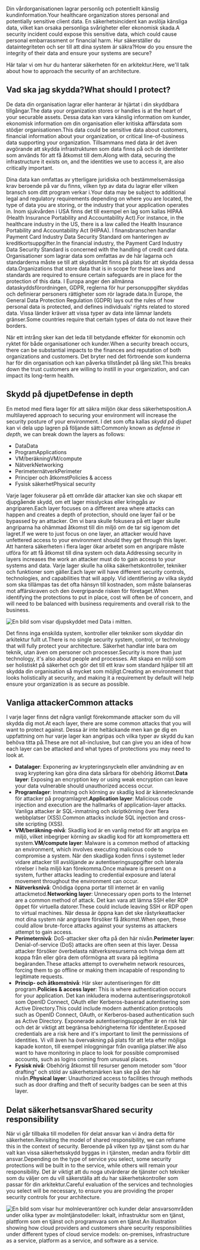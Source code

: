 <span data-ttu-id="d6f87-101">Din vårdorganisationen lagrar personlig och potentiellt känslig kundinformation.</span><span class="sxs-lookup"><span data-stu-id="d6f87-101">Your healthcare organization stores personal and potentially sensitive client data.</span></span> <span data-ttu-id="d6f87-102">En säkerhetsincident kan avslöja känsliga data, vilket kan orsaka personliga svårigheter eller ekonomisk skada.</span><span class="sxs-lookup"><span data-stu-id="d6f87-102">A security incident could expose this sensitive data, which could cause personal embarrassment or financial harm.</span></span> <span data-ttu-id="d6f87-103">Hur säkerställer du dataintegriteten och ser till att dina system är säkra?</span><span class="sxs-lookup"><span data-stu-id="d6f87-103">How do you ensure the integrity of their data and ensure your systems are secure?</span></span> 

<span data-ttu-id="d6f87-104">Här talar vi om hur du hanterar säkerheten för en arkitektur.</span><span class="sxs-lookup"><span data-stu-id="d6f87-104">Here, we'll talk about how to approach the security of an architecture.</span></span>

## <a name="what-should-i-protect"></a><span data-ttu-id="d6f87-105">Vad ska jag skydda?</span><span class="sxs-lookup"><span data-stu-id="d6f87-105">What should I protect?</span></span>

<span data-ttu-id="d6f87-106">De data din organisation lagrar eller hanterar är hjärtat i din skyddbara tillgångar.</span><span class="sxs-lookup"><span data-stu-id="d6f87-106">The data your organization stores or handles is at the heart of your securable assets.</span></span> <span data-ttu-id="d6f87-107">Dessa data kan vara känslig information om kunder, ekonomisk information om din organisation eller kritiska affärsdata som stödjer organisationen.</span><span class="sxs-lookup"><span data-stu-id="d6f87-107">This data could be sensitive data about customers, financial information about your organization, or critical line-of-business data supporting your organization.</span></span> <span data-ttu-id="d6f87-108">Tillsammans med data är det även avgörande att skydda infrastrukturen som data finns på och de identiteter som används för att få åtkomst till dem.</span><span class="sxs-lookup"><span data-stu-id="d6f87-108">Along with data, securing the infrastructure it exists on, and the identities we use to access it, are also critically important.</span></span>

<span data-ttu-id="d6f87-109">Dina data kan omfattas av ytterligare juridiska och bestämmelsemässiga krav beroende på var du finns, vilken typ av data du lagrar eller vilken bransch som ditt program verkar i.</span><span class="sxs-lookup"><span data-stu-id="d6f87-109">Your data may be subject to additional legal and regulatory requirements depending on where you are located, the type of data you are storing, or the industry that your application operates in.</span></span> <span data-ttu-id="d6f87-110">Inom sjukvården i USA finns det till exempel en lag som kallas HIPAA (Health Insurance Portability and Accountability Act).</span><span class="sxs-lookup"><span data-stu-id="d6f87-110">For instance, in the healthcare industry in the US, there is a law called the Health Insurance Portability and Accountability Act (HIPAA).</span></span> <span data-ttu-id="d6f87-111">I finansbranschen handlar Payment Card Industry Data Security Standard om hanteringen av kreditkortsuppgifter.</span><span class="sxs-lookup"><span data-stu-id="d6f87-111">In the financial industry, the Payment Card Industry Data Security Standard is concerned with the handling of credit card data.</span></span> <span data-ttu-id="d6f87-112">Organisationer som lagrar data som omfattas av de här lagarna och standarderna måste se till att skyddsmått finns på plats för att skydda dessa data.</span><span class="sxs-lookup"><span data-stu-id="d6f87-112">Organizations that store data that is in scope for these laws and standards are required to ensure certain safeguards are in place for the protection of this data.</span></span> <span data-ttu-id="d6f87-113">I Europa anger den allmänna dataskyddsförordningen, GDPR, reglerna för hur personuppgifter skyddas och definierar personers rättigheter som rör lagrade data.</span><span class="sxs-lookup"><span data-stu-id="d6f87-113">In Europe, the General Data Protection Regulation (GDPR) lays out the rules of how personal data is protected, and defines individuals' rights related to stored data.</span></span> <span data-ttu-id="d6f87-114">Vissa länder kräver att vissa typer av data inte lämnar landets gränser.</span><span class="sxs-lookup"><span data-stu-id="d6f87-114">Some countries require that certain types of data do not leave their borders.</span></span>

<span data-ttu-id="d6f87-115">När ett intrång sker kan det leda till betydande effekter för ekonomin och ryktet för både organisationer och kunder.</span><span class="sxs-lookup"><span data-stu-id="d6f87-115">When a security breach occurs, there can be substantial impacts to the finances and reputation of both organizations and customers.</span></span> <span data-ttu-id="d6f87-116">Det bryter ned det förtroende som kunderna har för din organisation och kan påverka tillståndet på lång sikt.</span><span class="sxs-lookup"><span data-stu-id="d6f87-116">This breaks down the trust customers are willing to instill in your organization, and can impact its long-term health.</span></span>

## <a name="defense-in-depth"></a><span data-ttu-id="d6f87-117">Skydd på djupet</span><span class="sxs-lookup"><span data-stu-id="d6f87-117">Defense in depth</span></span>

<span data-ttu-id="d6f87-118">En metod med flera lager för att säkra miljön ökar dess säkerhetsposition.</span><span class="sxs-lookup"><span data-stu-id="d6f87-118">A multilayered approach to securing your environment will increase the security posture of your environment.</span></span> <span data-ttu-id="d6f87-119">I det som ofta kallas _skydd på djupet_ kan vi dela upp lagren på följande sätt:</span><span class="sxs-lookup"><span data-stu-id="d6f87-119">Commonly known as _defense in depth_, we can break down the layers as follows:</span></span>

* <span data-ttu-id="d6f87-120">Data</span><span class="sxs-lookup"><span data-stu-id="d6f87-120">Data</span></span>
* <span data-ttu-id="d6f87-121">Program</span><span class="sxs-lookup"><span data-stu-id="d6f87-121">Applications</span></span>
* <span data-ttu-id="d6f87-122">VM/beräkning</span><span class="sxs-lookup"><span data-stu-id="d6f87-122">VM/compute</span></span>
* <span data-ttu-id="d6f87-123">Nätverk</span><span class="sxs-lookup"><span data-stu-id="d6f87-123">Networking</span></span>
* <span data-ttu-id="d6f87-124">Perimeternätverk</span><span class="sxs-lookup"><span data-stu-id="d6f87-124">Perimeter</span></span>
* <span data-ttu-id="d6f87-125">Principer och åtkomst</span><span class="sxs-lookup"><span data-stu-id="d6f87-125">Policies & access</span></span>
* <span data-ttu-id="d6f87-126">Fysisk säkerhet</span><span class="sxs-lookup"><span data-stu-id="d6f87-126">Physical security</span></span>

<span data-ttu-id="d6f87-127">Varje lager fokuserar på ett område där attacker kan ske och skapar ett djupgående skydd, om ett lager misslyckas eller kringgås av angriparen.</span><span class="sxs-lookup"><span data-stu-id="d6f87-127">Each layer focuses on a different area where attacks can happen and creates a depth of protection, should one layer fail or be bypassed by an attacker.</span></span> <span data-ttu-id="d6f87-128">Om vi bara skulle fokusera på ett lager skulle angriparna ha ohämmad åtkomst till din miljö om de tar sig igenom det lagret.</span><span class="sxs-lookup"><span data-stu-id="d6f87-128">If we were to just focus on one layer, an attacker would have unfettered access to your environment should they get through this layer.</span></span> <span data-ttu-id="d6f87-129">Att hantera säkerheten i flera lager ökar arbetet som en angripare måste utföra för att få åtkomst till dina system och data.</span><span class="sxs-lookup"><span data-stu-id="d6f87-129">Addressing security in layers increases the work an attacker must do to gain access to your systems and data.</span></span> <span data-ttu-id="d6f87-130">Varje lager skulle ha olika säkerhetskontroller, tekniker och funktioner som gäller.</span><span class="sxs-lookup"><span data-stu-id="d6f87-130">Each layer will have different security controls, technologies, and capabilities that will apply.</span></span> <span data-ttu-id="d6f87-131">Vid identifiering av vilka skydd som ska tillämpas tas det ofta hänsyn till kostnaden, som måste balanseras mot affärskraven och den övergripande risken för företaget.</span><span class="sxs-lookup"><span data-stu-id="d6f87-131">When identifying the protections to put in place, cost will often be of concern, and will need to be balanced with business requirements and overall risk to the business.</span></span>

![En bild som visar djupskyddet med Data i mitten.](../media/security-layers.png)

<span data-ttu-id="d6f87-134">Det finns inga enskilda system, kontroller eller tekniker som skyddar din arkitektur fullt ut.</span><span class="sxs-lookup"><span data-stu-id="d6f87-134">There is no single security system, control, or technology that will fully protect your architecture.</span></span> <span data-ttu-id="d6f87-135">Säkerhet handlar inte bara om teknik, utan även om personer och processer.</span><span class="sxs-lookup"><span data-stu-id="d6f87-135">Security is more than just technology, it's also about people and processes.</span></span> <span data-ttu-id="d6f87-136">Att skapa en miljö som ser holistiskt på säkerhet och gör det till ett krav som standard hjälper till att skydda din organisation så mycket som möjligt.</span><span class="sxs-lookup"><span data-stu-id="d6f87-136">Creating an environment that looks holistically at security, and making it a requirement by default will help ensure your organization is as secure as possible.</span></span>

## <a name="common-attacks"></a><span data-ttu-id="d6f87-137">Vanliga attacker</span><span class="sxs-lookup"><span data-stu-id="d6f87-137">Common attacks</span></span>

<span data-ttu-id="d6f87-138">I varje lager finns det några vanligt förekommande attacker som du vill skydda dig mot.</span><span class="sxs-lookup"><span data-stu-id="d6f87-138">At each layer, there are some common attacks that you will want to protect against.</span></span> <span data-ttu-id="d6f87-139">Dessa är inte heltäckande men kan ge dig en uppfattning om hur varje lager kan angripas och vilka typer av skydd du kan behöva titta på.</span><span class="sxs-lookup"><span data-stu-id="d6f87-139">These are not all-inclusive, but can give you an idea of how each layer can be attacked and what types of protections you may need to look at.</span></span>

* <span data-ttu-id="d6f87-140">**Datalager**: Exponering av krypteringsnyckeln eller användning av en svag kryptering kan göra dina data sårbara för obehörig åtkomst.</span><span class="sxs-lookup"><span data-stu-id="d6f87-140">**Data layer**: Exposing an encryption key or using weak encryption can leave your data vulnerable should unauthorized access occur.</span></span>
* <span data-ttu-id="d6f87-141">**Programlager**: Inmatning och körning av skadlig kod är kännetecknande för attacker på programlagret.</span><span class="sxs-lookup"><span data-stu-id="d6f87-141">**Application layer**: Malicious code injection and execution are the hallmarks of application-layer attacks.</span></span> <span data-ttu-id="d6f87-142">Vanliga attacker är SQL-inmatning och skriptkörning över flera webbplatser (XSS).</span><span class="sxs-lookup"><span data-stu-id="d6f87-142">Common attacks include SQL injection and cross-site scripting (XSS).</span></span>
* <span data-ttu-id="d6f87-143">**VM/beräkning-nivå**: Skadlig kod är en vanlig metod för att angripa en miljö, vilket inbegriper körning av skadlig kod för att kompromettera ett system.</span><span class="sxs-lookup"><span data-stu-id="d6f87-143">**VM/compute layer**: Malware is a common method of attacking an environment, which involves executing malicious code to compromise a system.</span></span> <span data-ttu-id="d6f87-144">När den skadliga koden finns i systemet leder vidare attacker till avslöjande av autentiseringsuppgifter och laterala rörelser i hela miljö kan förekomma.</span><span class="sxs-lookup"><span data-stu-id="d6f87-144">Once malware is present on a system, further attacks leading to credential exposure and lateral movement throughout the environment can occur.</span></span>
* <span data-ttu-id="d6f87-145">**Nätverksnivå**: Onödiga öppna portar till internet är en vanlig attackmetod.</span><span class="sxs-lookup"><span data-stu-id="d6f87-145">**Networking layer**: Unnecessary open ports to the Internet are a common method of attack.</span></span> <span data-ttu-id="d6f87-146">Det kan vara att lämna SSH eller RDP öppet för virtuella datorer.</span><span class="sxs-lookup"><span data-stu-id="d6f87-146">These could include leaving SSH or RDP open to virtual machines.</span></span> <span data-ttu-id="d6f87-147">När dessa är öppna kan det ske råstyrkeattacker mot dina system när angripare försöker få åtkomst.</span><span class="sxs-lookup"><span data-stu-id="d6f87-147">When open, these could allow brute-force attacks against your systems as attackers attempt to gain access.</span></span>
* <span data-ttu-id="d6f87-148">**Perimeternivå**: DoS-attacker sker ofta på den här nivån.</span><span class="sxs-lookup"><span data-stu-id="d6f87-148">**Perimeter layer**: Denial-of-service (DoS) attacks are often seen at this layer.</span></span> <span data-ttu-id="d6f87-149">Dessa attacker försöker överbelasta nätverksresurserna och tvinga dem att koppa från eller göra dem oförmögna att svara på legitima begäranden.</span><span class="sxs-lookup"><span data-stu-id="d6f87-149">These attacks attempt to overwhelm network resources, forcing them to go  offline or making them incapable of responding to legitimate requests.</span></span>
* <span data-ttu-id="d6f87-150">**Princip- och åtkomstnivå**: Här sker autentiseringen för ditt program.</span><span class="sxs-lookup"><span data-stu-id="d6f87-150">**Policies & access layer**: This is where authentication occurs for your application.</span></span> <span data-ttu-id="d6f87-151">Det kan inkludera moderna autentiseringsprotokoll som OpenID Connect, OAuth eller Kerberos-baserad autentisering som Active Directory.</span><span class="sxs-lookup"><span data-stu-id="d6f87-151">This could include modern authentication protocols such as OpenID Connect, OAuth, or Kerberos-based authentication such as Active Directory.</span></span> <span data-ttu-id="d6f87-152">Exponerade autentiseringsuppgifter är en risk här och det är viktigt att begränsa behörigheterna för identiteter.</span><span class="sxs-lookup"><span data-stu-id="d6f87-152">Exposed credentials are a risk here and it's important to limit the permissions of identities.</span></span> <span data-ttu-id="d6f87-153">Vi vill även ha övervakning på plats för att leta efter möjliga kapade konton, till exempel inloggningar från ovanliga platser.</span><span class="sxs-lookup"><span data-stu-id="d6f87-153">We also want to have monitoring in place to look for possible compromised accounts, such as logins coming from unusual places.</span></span>
* <span data-ttu-id="d6f87-154">**Fysisk nivå**: Obehörig åtkomst till resurser genom metoder som ”door drafting” och stöld av säkerhetsmärken kan ske på den här nivån.</span><span class="sxs-lookup"><span data-stu-id="d6f87-154">**Physical layer**: Unauthorized access to facilities through methods such as door drafting and theft of security badges can be seen at this layer.</span></span>

## <a name="shared-security-responsibility"></a><span data-ttu-id="d6f87-155">Delat säkerhetsansvar</span><span class="sxs-lookup"><span data-stu-id="d6f87-155">Shared security responsibility</span></span>

<span data-ttu-id="d6f87-156">När vi går tillbaka till modellen för delat ansvar kan vi ändra detta för säkerheten.</span><span class="sxs-lookup"><span data-stu-id="d6f87-156">Revisiting the model of shared responsibility, we can reframe this in the context of security.</span></span> <span data-ttu-id="d6f87-157">Beroende på vilken typ av tjänst som du har valt kan vissa säkerhetsskydd byggas in i tjänsten, medan andra förblir ditt ansvar.</span><span class="sxs-lookup"><span data-stu-id="d6f87-157">Depending on the type of service you select, some security protections will be built in to the service, while others will remain your responsibility.</span></span> <span data-ttu-id="d6f87-158">Det är viktigt att du noga utvärderar de tjänster och tekniker som du väljer om du vill säkerställa att du har säkerhetskontroller som passar för din arkitektur.</span><span class="sxs-lookup"><span data-stu-id="d6f87-158">Careful evaluation of the services and technologies you select will be necessary, to ensure you are providing the proper security controls for your architecture.</span></span>

![<span data-ttu-id="d6f87-159">En bild som visar hur molnleverantörer och kunder delar ansvarsområden under olika typer av molntjänstodeller: lokalt, infrastruktur som en tjänst, plattform som en tjänst och programvara som en tjänst.</span><span class="sxs-lookup"><span data-stu-id="d6f87-159">An illustration showing how cloud providers and customers share security responsibilities under different types of cloud service models: on-premises, infrastructure as a service, platform as a service, and software as a service.</span></span> ](../media/shared_responsibilities.png)
